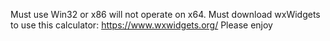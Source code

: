 Must use Win32 or x86 will not operate on x64.
Must download wxWidgets to use this calculator: https://www.wxwidgets.org/
Please enjoy
